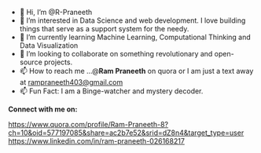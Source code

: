 - 👋 Hi, I’m @R-Praneeth
- 👀 I’m interested in Data Science and web development. I love building things that serve as a support system for the needy.
- 🌱 I’m currently learning Machine Learning, Computational Thinking and Data Visualization
- 💞️ I’m looking to collaborate on something revolutionary and open-source projects.
- 📫 How to reach me ...@<b>Ram Praneeth</b> on quora or I am just a text away at rampraneeth403@gmail.com
- 📫 Fun Fact: I am a Binge-watcher and mystery decoder.

<b>Connect with me on:</b>

https://www.quora.com/profile/Ram-Praneeth-8?ch=10&oid=577197085&share=ac2b7e52&srid=dZ8n4&target_type=user
https://www.linkedin.com/in/ram-praneeth-026168217


<!---
R-Praneeth/R-Praneeth is a ✨ special ✨ repository because its `README.md` (this file) appears on your GitHub profile.
You can click the Preview link to take a look at your changes.
--->

